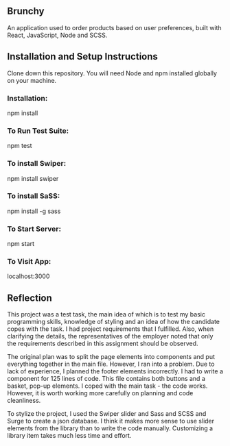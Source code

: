 ## Brunchy

An application used to order products based on user preferences, built with React, JavaScript, Node and SCSS.

## Installation and Setup Instructions

Clone down this repository. You will need Node and npm installed globally on your machine.

### Installation:

npm install

### To Run Test Suite:

npm test

### To install Swiper:

npm install swiper

### To install SaSS:

npm install -g sass

### To Start Server:

npm start

### To Visit App:

localhost:3000

## Reflection

This project was a test task, the main idea of ​​which is to test my basic programming skills, knowledge of styling and an idea of ​​​​how the candidate copes with the task.
I had project requirements that I fulfilled. Also, when clarifying the details, the representatives of the employer noted that only the requirements described in this assignment should be observed.

The original plan was to split the page elements into components and put everything together in the main file. However, I ran into a problem. Due to lack of experience, I planned the footer elements incorrectly. I had to write a component for 125 lines of code.
This file contains both buttons and a basket, pop-up elements.
I coped with the main task - the code works. However, it is worth working more carefully on planning and code cleanliness.

To stylize the project, I used the Swiper slider and Sass and SCSS and Surge to create a json database.
I think it makes more sense to use slider elements from the library than to write the code manually. Customizing a library item takes much less time and effort.